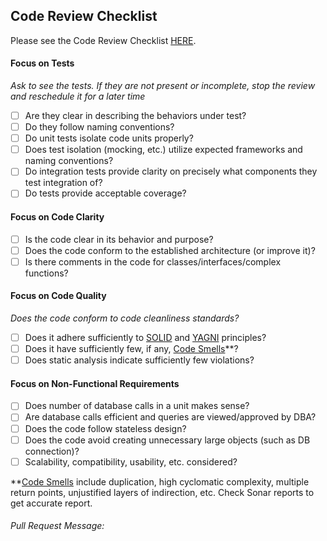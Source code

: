 ## Code Review Checklist

Please see the Code Review Checklist [HERE](https://liaison-intl.atlassian.net/wiki/display/TDD/Code+Review+Checklist).

#### Focus on Tests
*Ask to see the tests. If they are not present or incomplete, stop the review and reschedule it for a later time*
- [ ] Are they clear in describing the behaviors under test? 
- [ ] Do they follow naming conventions?
- [ ] Do unit tests isolate code units properly?
- [ ] Does test isolation (mocking, etc.) utilize expected frameworks and naming conventions?
- [ ] Do integration tests provide clarity on precisely what components they test integration of?
- [ ] Do tests provide acceptable coverage?

#### Focus on Code Clarity
- [ ] Is the code clear in its behavior and purpose?
- [ ] Does the code conform to the established architecture (or improve it)?
- [ ] Is there comments in the code for classes/interfaces/complex functions?

#### Focus on Code Quality
*Does the code conform to code cleanliness standards?*
- [ ] Does it adhere sufficiently to [SOLID](https://en.wikipedia.org/wiki/SOLID_(object-oriented_design)) and [YAGNI](https://en.wikipedia.org/wiki/You_aren%27t_gonna_need_it) principles?
- [ ] Does it have sufficiently few, if any, [Code Smells](https://en.wikipedia.org/wiki/Code_smell)\*\*?
- [ ] Does static analysis indicate sufficiently few violations?

#### Focus on Non-Functional Requirements
- [ ] Does number of database calls in a unit makes sense?
- [ ] Are database calls efficient and queries are viewed/approved by DBA?
- [ ] Does the code follow stateless design?
- [ ] Does the code avoid creating unnecessary large objects (such as DB connection)?
- [ ] Scalability, compatibility, usability, etc. considered?

\*\*[Code Smells](https://en.wikipedia.org/wiki/Code_smell) include duplication, high cyclomatic complexity, multiple return points, unjustified layers of indirection, etc.
Check Sonar reports to get accurate report. 

###### Pull Request Message:
